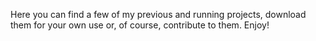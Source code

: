 Here you can find a few of my previous and running projects, download them for your own use or, of course, contribute to them.
Enjoy!
